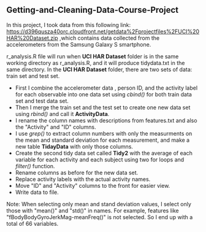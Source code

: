 ## Getting-and-Cleaning-Data-Course-Project

In this project, I took data from this following link: https://d396qusza40orc.cloudfront.net/getdata%2Fprojectfiles%2FUCI%20HAR%20Dataset.zip 
,which contains data collected from the accelerometers from the Samsung Galaxy S smartphone.

r_analysis.R file will run when **UCI HAR Dataset** folder is in the same working directory as r_analysis.R, and it will produce tidydata.txt in the same directory.
In the **UCI HAR Dataset** folder, there are two sets of data: train set and test set.
* First I combine the accelerometer data , person ID, and the activity label for each observable into one data set using *cbind()* for both train data set and test data set.
* Then I merge the train set and the test set to create one new data set using *rbind()* and call it **ActivityData**.
* I rename the column names with descriptions from features.txt and also the "Activity" and "ID" columns.
* I use *grep()* to extract column numbers with only the measurments on the mean and standard deviation for each measurement, and make a new table **TidayData** with only those columns.
* Create the second tidy data set called **Tidy2** with the average of each variable for each activity and each subject using two for loops and *filter()* function.
* Rename columns as before for the new data set.
* Replace activity labels with the actual activity names.
* Move "ID" and "Activity" columns to the front for easier view.
* Write data to file.

Note: When selecting only mean and stand deviation values, I select only those with "mean()" and "std()" in names. For example, features like "fBodyBodyGyroJerkMag-meanFreq()" is not selected. So I end up with a total of 66 variables.


